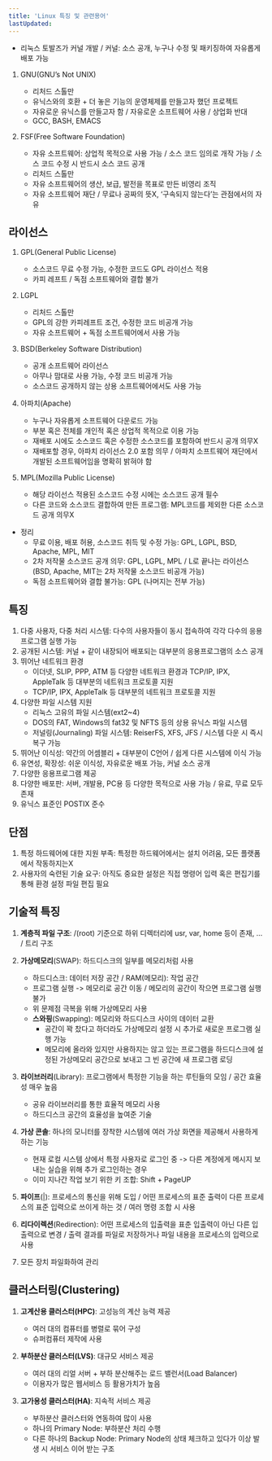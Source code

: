 ```yaml
---
title: 'Linux 특징 및 관련용어'
lastUpdated: 
---
```


- 리눅스 토발즈가 커널 개발 / 커널: 소스 공개, 누구나 수정 및 패키징하여 자유롭게 배포 가능

1. GNU(GNU’s Not UNIX)
   - 리처드 스톨만
   - 유닉스와의 호환 + 더 놓은 기능의 운영체제를 만들고자 했던 프로젝트
   - 자유로운 유닉스를 만들고자 함 / 자유로운 소프트웨어 사용 / 상업화 반대
   - GCC, BASH, EMACS
  
2. FSF(Free Software Foundation)
   * 자유 소프트웨어: 상업적 목적으로 사용 가능 / 소스 코드 임의로 개작 가능 / 소스 코드 수정 시 반드시 소스 코드
   공개
   - 리처드 스톨만
   - 자유 소프트웨어의 생산, 보급, 발전을 목표로 만든 비영리 조직
   - 자유 소프트웨어 재단 / 무료나 공짜의 뜻X, ‘구속되지 않는다’는 관점에서의 자유
  
## 라이선스

1. GPL(General Public License)
   - 소스코드 무료 수정 가능, 수정한 코드도 GPL 라이선스 적용
   - 카피 레프트 / 독점 소프트웨어와 결합 불가
  
2. LGPL
   - 리처드 스톨만
   - GPL의 강한 카피레프트 조건, 수정한 코드 비공개 가능
   - 자유 소프트웨어 + 독점 소프트웨어에서 사용 가능
  
3. BSD(Berkeley Software Distribution)
   - 공개 소프트웨어 라이선스
   - 아무나 맘대로 사용 가능, 수정 코드 비공개 가능
   - 소스코드 공개하지 않는 상용 소프트웨어에서도 사용 가능
  
4. 아파치(Apache)
   - 누구나 자유롭게 소프트웨어 다운로드 가능
   - 부분 혹은 전체를 개인적 혹은 상업적 목적으로 이용 가능
   - 재배포 시에도 소스코드 혹은 수정한 소스코드를 포함하여 반드시 공개 의무X
   - 재배포할 경우, 아파치 라이선스 2.0 포함 의무 / 아파치 소프트웨어 재단에서 개발된 소프트웨어임을 명확히
   밝혀야 함

5. MPL(Mozilla Public License)
   - 해당 라이선스 적용된 소스코드 수정 시에는 소스코드 공개 필수
   - 다른 코드와 소스코드 결합하여 만든 프로그램: MPL코드를 제외한 다른 소스코드 공개 의무X
  
* 정리
  - 무료 이용, 배포 허용, 소스코드 취득 및 수정 가능: GPL, LGPL, BSD, Apache, MPL, MIT
  - 2차 저작물 소스코드 공개 의무: GPL, LGPL, MPL / L로 끝나는 라이선스
  (BSD, Apache, MIT는 2차 저작물 소스코드 비공개 가능)
  - 독점 소프트웨어와 결합 불가능: GPL (나머지는 전부 가능)

## 특징

1. 다중 사용자, 다중 처리 시스템: 다수의 사용자들이 동시 접속하여 각각 다수의 응용프로그램 실행 가능
2. 공개된 시스템: 커널 + 같이 내장되어 배포되는 대부분의 응용프로그램의 소스 공개
3. 뛰어난 네트워크 환경
   - 이더넷, SLIP, PPP, ATM 등 다양한 네트워크 환경과 TCP/IP, IPX, AppleTalk 등 대부분의 네트워크 프로토콜
   지원
   - TCP/IP, IPX, AppleTalk 등 대부분의 네트워크 프로토콜 지원
4. 다양한 파일 시스템 지원
   - 리눅스 고유의 파일 시스템(ext2~4)
   - DOS의 FAT, Windows의 fat32 및 NFTS 등의 상용 유닉스 파일 시스템
   - 저널링(Journaling) 파일 시스템: ReiserFS, XFS, JFS / 시스템 다운 시 즉시 복구 가능
5. 뛰어난 이식성: 약간의 어셈블리 + 대부분이 C언어 / 쉽게 다른 시스템에 이식 가능
6. 유연성, 확장성: 쉬운 이식성, 자유로운 배포 가능, 커널 소스 공개
7. 다양한 응용프로그램 제공
8. 다양한 배포판: 서버, 개발용, PC용 등 다양한 목적으로 사용 가능 / 유료, 무료 모두 존재
9. 유닉스 표준인 POSTIX 준수

## 단점

1. 특정 하드웨어에 대한 지원 부족: 특정한 하드웨어에서는 설치 어려움, 모든 플랫폼에서 작동하지는X
2. 사용자의 숙련된 기술 요구: 아직도 중요한 설정은 직접 명령어 입력 혹은 편집기를 통해 환경 설정 파일 편집 필요

## 기술적 특징

1. **계층적 파일 구조**: /(root) 기준으로 하위 디렉터리에 usr, var, home 등이 존재, ... / 트리 구조

2. **가상메모리**(SWAP): 하드디스크의 일부를 메모리처럼 사용
   - 하드디스크: 데이터 저장 공간 / RAM(메모리): 작업 공간
   - 프로그램 실행 -> 메모리로 공간 이동 / 메모리의 공간이 작으면 프로그램 실행 불가
   - 위 문제점 극복을 위해 가상메모리 사용
   * **스와핑**(Swapping): 메모리와 하드디스크 사이의 데이터 교환
     - 공간이 꽉 찼다고 하더라도 가상메모리 설정 시 추가로 새로운 프로그램 실행 가능
     - 메모리에 올라와 있지만 사용하지는 않고 있는 프로그램을 하드디스크에 설정된 가상메모리 공간으로 보내고 그
     빈 공간에 새 프로그램 로딩

3. **라이브러리**(Library): 프로그램에서 특정한 기능을 하는 루틴들의 모임 / 공간 효율성 매우 높음
   - 공유 라이브러리를 통한 효율적 메모리 사용
   - 하드디스크 공간의 효율성을 높여준 기술

4. **가상 콘솔**: 하나의 모니터를 장착한 시스템에 여러 가상 화면을 제공해서 사용하게 하는 기능
   - 현재 로컬 시스템 상에서 특정 사용자로 로그인 중 -> 다른 계정에게 메시지 보내는 실습을 위해 추가
   로그인하는 경우
   - 이미 지나간 작업 보기 위한 키 조합: Shift + PageUP

5. **파이프**(|): 프로세스의 통신을 위해 도입 / 어떤 프로세스의 표준 출력이 다른 프로세스의 표준 입력으로 쓰이게 하는 것 / 여러 명령 조합 시 사용

6. **리다이렉션**(Redirection): 어떤 프로세스의 입출력을 표춘 입출력이 아닌 다른 입출력으로 변경 / 출력 결과를 파일로
저장하거나 파일 내용을 프로세스의 입력으로 사용

7. 모든 장치 파일화하여 관리

## 클러스터링(Clustering)

1. **고계산용 클러스터(HPC)**: 고성능의 계산 능력 제공
   - 여러 대의 컴퓨터를 병렬로 묶어 구성
   - 슈퍼컴퓨터 제작에 사용

2. **부하분산 클러스터(LVS)**: 대규모 서비스 제공
   - 여러 대의 리얼 서버 + 부하 분산해주는 로드 밸런서(Load Balancer)
   - 이용자가 많은 웹서비스 등 활용가치가 높음
  
3. **고가용성 클러스터(HA)**: 지속적 서비스 제공
   - 부하분산 클러스터와 연동하여 많이 사용
   - 하나의 Primary Node: 부하분산 처리 수행
   - 다른 하나의 Backup Node: Primary Node의 상태 체크하고 있다가 이상 발생 시 서비스 이어 받는 구조